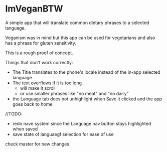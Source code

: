 # ImVeganBTW

A simple app that will translate common dietary phrases to a selected language.

Veganism was in mind but this app can be used for vegetarians and also has a phrase for gluten sensitivity.

This is a rough proof of concept.

Things that don't work correctly:

- The Title translates to the phone's locale instead of the in-app selected language
- The text overflows if it is too long
  - will make it scroll
  - or use smaller phrases like "no meat" and "no dairy"
- the Language tab does not unhighlight when Save it clicked and the app goes back to home


//TODO:
- redo nave system since the Language nav button stays highlighted when saved
- save state of languaegf selection for ease of use


check master for new changes
